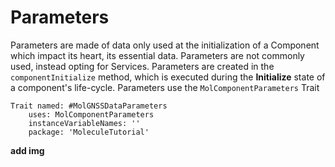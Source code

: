 # Parameters
Parameters are made of data only used at the initialization of a Component which impact its heart, its essential data.
Parameters are not commonly used, instead opting for Services.
Parameters are created in the `componentInitialize` method, which is executed during the **Initialize** state of a component's life-cycle.
Parameters use the `MolComponentParameters` Trait

```smalltalk
Trait named: #MolGNSSDataParameters
	uses: MolComponentParameters
	instanceVariableNames: ''
	package: 'MoleculeTutorial'
```

**add img**
